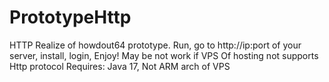# PrototypeHttp
HTTP Realize of howdout64 prototype.
Run, go to http://ip:port of your server, install, login, Enjoy!
May be not work if VPS Of hosting not supports Http protocol
Requires: Java 17, Not ARM arch of VPS
